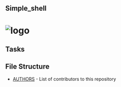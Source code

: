 ## Simple_shell

# ![logo](https://imgur.com/gallery/ep0bgPy)

## Tasks
## File Structure
* [AUTHORS](AUTHORS) - List of contributors to this repository

